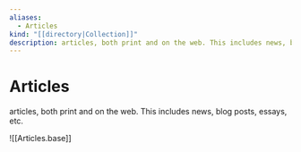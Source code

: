 ```yaml
---
aliases:
  - Articles
kind: "[[directory|Collection]]"
description: articles, both print and on the web. This includes news, blog posts, essays, etc.
---
```

# Articles
articles, both print and on the web. This includes news, blog posts, essays, etc.


![[Articles.base]]
